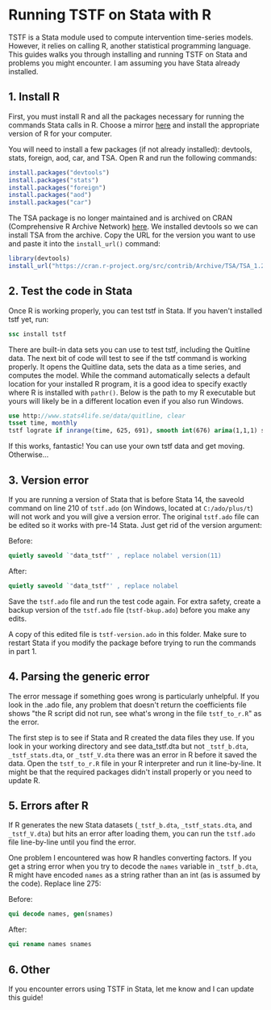 # Running TSTF on Stata with R

TSTF is a Stata module used to compute intervention time-series models. However, it relies on calling R, another statistical programming language. This guides walks you through installing and running TSTF on Stata and problems you might encounter. I am assuming you have Stata already installed.

## 1. Install R

First, you must install R and all the packages necessary for running the commands Stata calls in R. Choose a mirror [here](https://cran.r-project.org/mirrors.html) and install the appropriate version of R for your computer.

You will need to install a few packages (if not already installed): devtools, stats, foreign, aod, car, and TSA. Open R and run the following commands:

```R
install.packages("devtools")
install.packages("stats")
install.packages("foreign")
install.packages("aod")
install.packages("car")
```

The TSA package is no longer maintained and is archived on CRAN (Comprehensive R Archive Network) [here](https://cran.r-project.org/src/contrib/Archive/TSA/). We installed devtools so we can install TSA from the archive. Copy the URL for the version you want to use and paste it into the `install_url()` command:

```R
library(devtools)
install_url("https://cran.r-project.org/src/contrib/Archive/TSA/TSA_1.2.tar.gz")
```

## 2. Test the code in Stata

Once R is working properly, you can test tstf in Stata. If you haven't installed tstf yet, run:

```Stata
ssc install tstf
```

There are built-in data sets you can use to test tstf, including the Quitline data. The next bit of code will test to see if the tstf command is working properly. It opens the Quitline data, sets the data as a time series, and computes the model. While the command automatically selects a default location for your installed R program, it is a good idea to specify exactly where R is installed with `pathr()`. Below is the path to my R executable but yours will likely be in a different location even if you also run Windows.

```Stata
use http://www.stats4life.se/data/quitline, clear
tsset time, monthly
tstf lograte if inrange(time, 625, 691), smooth int(676) arima(1,1,1) sarima(1,0,0,12) pathr("C:/Program Files/R/R-3.6.1/bin/R.exe")
```

If this works, fantastic! You can use your own tstf data and get moving. Otherwise...

## 3. Version error

If you are running a version of Stata that is before Stata 14, the saveold command on line 210 of `tstf.ado` (on Windows, located at `C:/ado/plus/t`) will not work and you will give a version error. The original `tstf.ado` file can be edited so it works with pre-14 Stata. Just get rid of the version argument:

Before:

```Stata
quietly saveold `"data_tstf"' , replace nolabel version(11)
```

After:

```Stata
quietly saveold `"data_tstf"' , replace nolabel
```

Save the `tstf.ado` file and run the test code again. For extra safety, create a backup version of the `tstf.ado` file (`tstf-bkup.ado`) before you make any edits.

A copy of this edited file is `tstf-version.ado` in this folder. Make sure to restart Stata if you modify the package before trying to run the commands in part 1.

## 4. Parsing the generic error

The error message if something goes wrong is particularly unhelpful. If you look in the .ado file, any problem that doesn't return the coefficients file shows "the R script did not run, see what's wrong in the file `tstf_to_r.R`" as the error.

The first step is to see if Stata and R created the data files they use. If you look in your working directory and see data_tstf.dta but not `_tstf_b.dta`, `_tstf_stats.dta`, or `_tstf_V.dta` there was an error in R before it saved the data. Open the `tstf_to_r.R` file in your R interpreter and run it line-by-line. It might be that the required packages didn't install properly or you need to update R.

## 5. Errors after R

If R generates the new Stata datasets (`_tstf_b.dta`, `_tstf_stats.dta`, and `_tstf_V.dta`) but hits an error after loading them, you can run the `tstf.ado` file line-by-line until you find the error.

One problem I encountered was how R handles converting factors. If you get a string error when you try to decode the `names` variable in  `_tstf_b.dta`, R might have encoded `names` as a string rather than an int (as is assumed by the code). Replace line 275:

Before:

```Stata
qui decode names, gen(snames)
```

After:

```Stata
qui rename names snames
```

## 6. Other

If you encounter errors using TSTF in Stata, let me know and I can update this guide!
